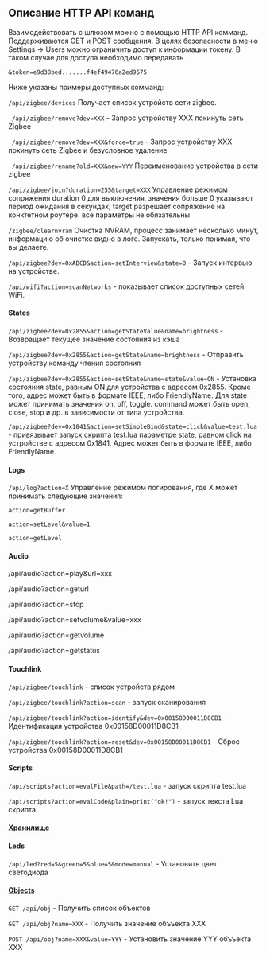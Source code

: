 ## Описание HTTP API команд

Взаимодействовать с шлюзом можно с помощью HTTP API комманд. Поддерживаются GET и POST сообщения.  В целях безопасности в меню Settings -> Users можно ограничить доступ к информации  токену. В таком случае для доступа необходимо передавать 
```
&token=e9d38bed.......f4ef49476a2ed9575 
```
Ниже указаны примеры доступных комманд:

``` /api/zigbee/devices ```
Получает список устройств сети zigbee.

``` /api/zigbee/remove?dev=XXX``` - Запрос устройству XXX покинуть сеть Zigbee

``` /api/zigbee/remove?dev=XXX&force=true``` - Запрос устройству XXX покинуть сеть Zigbee и безусловное удаление

``` /api/zigbee/rename?old=XXX&new=YYY```  Переименование  устройства в сети zigbee

```/api/zigbee/join?duration=255&target=XXX```   Управление режимом сопряжения duration 0 для выключения, значения больше 0 указывают период ожидания в секундах,  target разрешает сопряжение на конктетном роутере.  все параметры не обязательны

```/zigbee/clearnvram``` Очистка NVRAM, процесс занимает несколько минут, информацию об очистке видно в логе.  Запускать, только понимая, что вы делаете.


``` /api/zigbee?dev=0xABCD&action=setInterview&state=0 ``` - Запуск интервью на устройстве.


``` /api/wifi?action=scanNetworks ``` - показывает список доступных  сетей WiFi.

#### States

```/api/zigbee?dev=0x2855&action=getStateValue&name=brightness``` - Возвращает текущее значение состояния из кэша

```/api/zigbee?dev=0x2855&action=getState&name=brightness``` - Отправить устройству команду чтения состояния

```/api/zigbee?dev=0x2855&action=setState&name=state&value=ON``` - Установка состояния state, равным ON для устройства с адресом 0x2855.  Кроме того, адрес  может быть в формате IEEE, либо FriendlyName. Для state может принимать значения on, off, toggle. command может быть open, close, stop и др. в зависимости от типа устройства.

```/api/zigbee?dev=0x1841&action=setSimpleBind&state=click&value=test.lua``` - привязывает запуск скрипта test.lua параметре state, равном click на устройстве с адресом 0x1841. Адрес может быть в формате IEEE, либо FriendlyName.

#### Logs

```/api/log?action=X``` Управление режимом логирования, где X  может принимать следующие значения:

```
action=getBuffer

action=setLevel&value=1  

action=getLevel

```

#### Audio

/api/audio?action=play&url=xxx

/api/audio?action=geturl

/api/audio?action=stop

/api/audio?action=setvolume&value=xxx

/api/audio?action=getvolume

/api/audio?action=getstatus


#### Touchlink
```/api/zigbee/touchlink``` - список устройств рядом

```/api/zigbee/touchlink?action=scan``` - запуск сканирования

```/api/zigbee/touchlink?action=identify&dev=0x00158D00011D8CB1``` - Идентификация устройства 0x00158D00011D8CB1

```/api/zigbee/touchlink?action=reset&dev=0x00158D00011D8CB1``` - Сброс устройства 0x00158D00011D8CB1

#### Scripts
```/api/scripts?action=evalFile&path=/test.lua``` - запуск скрипта test.lua

```/api/scripts?action=evalCode&plain=print("ok!")``` - запуск текста Lua скрипта

#### [Хранилище](https://github.com/slsys/Gateway/blob/master/storage_rus.md#http-api)

#### Leds
```/api/led?red=5&green=5&blue=5&mode=manual``` - Установить цвет светодиода

#### [Objects](/object_rus.md) 
```GET /api/obj``` - Получить список объектов

```GET /api/obj?name=XXX``` - Получить значение объъекта XXX

```POST /api/obj?name=XXX&value=YYY``` - Установить значение YYY объъекта XXX 
